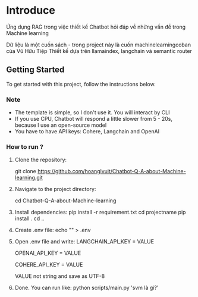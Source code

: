 # Introduce
Ứng dụng RAG trong việc thiết kế Chatbot hỏi đáp về những vấn đề trong Machine learning 

Dữ liệu là một cuốn sách - trong project này là cuốn machinelearningcoban của Vũ Hữu Tiệp
Thiết kế dựa trên llamaindex, langchain và semantic router 

## Getting Started
To get started with this project, follow the instructions below.
### Note
- The template is simple, so I don't use it. You will interact by CLI
- If you use CPU, Chatbot will respond a little slower from 5 - 20s, because I use an open-source model
- You have to have API keys: Cohere, Langchain and OpenAI
### How to run ? 

1. Clone the repository:

   git clone https://github.com/hoanglvuit/Chatbot-Q-A-about-Machine-learning.git
2. Navigate to the project directory:

   cd Chatbot-Q-A-about-Machine-learning
3. Install dependencies:
   pip install -r requirement.txt
   cd projectname
   pip install .
   cd ..
4. Create .env file:
   echo "" > .env
5. Open .env file and write:
   LANGCHAIN_API_KEY = VALUE
    
   OPENAI_API_KEY = VALUE
   
   COHERE_API_KEY  = VALUE
   
   VALUE not string and save as UTF-8
8. Done. You can run like: python scripts/main.py 'svm là gì?'

   

